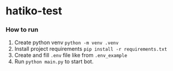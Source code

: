 # hatiko-test
### How to run
1) Create python venv `python -m venv .venv`
2) Install project requirements `pip install -r requirements.txt`
3) Create and fill `.env` file like from `.env_example`
4) Run `python main.py` to start bot.
